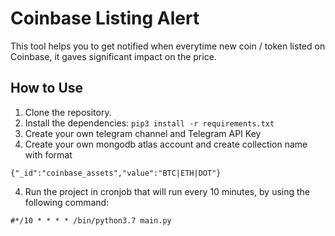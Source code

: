 
# Coinbase Listing Alert

This tool helps you to get notified when everytime new coin / token listed on Coinbase, it gaves significant impact on the price.

## How to Use

1. Clone the repository.
2. Install the dependencies: `pip3 install -r requirements.txt`
3. Create your own telegram channel and Telegram API Key
5. Create your own mongodb atlas account and create collection name with format
```
{"_id":"coinbase_assets","value":"BTC|ETH|DOT"}
```
4. Run the project in cronjob that will run every 10 minutes, by using the following command: 
```
#*/10 * * * * /bin/python3.7 main.py
```
